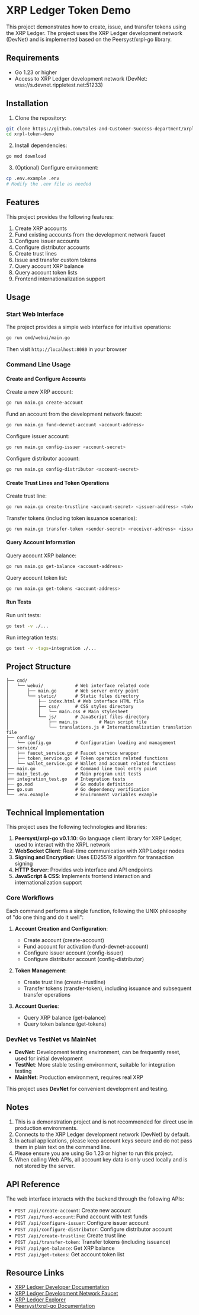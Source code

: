 # XRP Ledger Token Demo

This project demonstrates how to create, issue, and transfer tokens using the XRP Ledger. The project uses the XRP Ledger development network (DevNet) and is implemented based on the Peersyst/xrpl-go library.

## Requirements

- Go 1.23 or higher
- Access to XRP Ledger development network (DevNet: wss://s.devnet.rippletest.net:51233)

## Installation

1. Clone the repository:

```bash
git clone https://github.com/Sales-and-Customer-Success-department/xrpl-token-demo.git
cd xrpl-token-demo
```

2. Install dependencies:

```bash
go mod download
```

3. (Optional) Configure environment:

```bash
cp .env.example .env
# Modify the .env file as needed
```

## Features

This project provides the following features:

1. Create XRP accounts
2. Fund existing accounts from the development network faucet
3. Configure issuer accounts
4. Configure distributor accounts
5. Create trust lines
6. Issue and transfer custom tokens
7. Query account XRP balance
8. Query account token lists
9. Frontend internationalization support

## Usage

### Start Web Interface

The project provides a simple web interface for intuitive operations:

```bash
go run cmd/webui/main.go
```

Then visit `http://localhost:8080` in your browser

### Command Line Usage

#### Create and Configure Accounts

Create a new XRP account:

```bash
go run main.go create-account
```

Fund an account from the development network faucet:

```bash
go run main.go fund-devnet-account <account-address>
```

Configure issuer account:

```bash
go run main.go config-issuer <account-secret>
```

Configure distributor account:

```bash
go run main.go config-distributor <account-secret>
```

#### Create Trust Lines and Token Operations

Create trust line:

```bash
go run main.go create-trustline <account-secret> <issuer-address> <token-name> <trust-limit>
```

Transfer tokens (including token issuance scenarios):

```bash
go run main.go transfer-token <sender-secret> <receiver-address> <issuer-address> <token-name> <amount>
```

#### Query Account Information

Query account XRP balance:

```bash
go run main.go get-balance <account-address>
```

Query account token list:

```bash
go run main.go get-tokens <account-address>
```

#### Run Tests

Run unit tests:

```bash
go test -v ./...
```

Run integration tests:

```bash
go test -v -tags=integration ./...
```

## Project Structure

```plaintext
├── cmd/
│   └── webui/            # Web interface related code
│       ├── main.go       # Web server entry point
│       └── static/       # Static files directory
│           ├── index.html # Web interface HTML file
│           ├── css/      # CSS styles directory
│           │   └── main.css # Main stylesheet
│           └── js/       # JavaScript files directory
│               ├── main.js        # Main script file
│               └── translations.js # Internationalization translation file
├── config/
│   └── config.go         # Configuration loading and management
├── service/
│   ├── faucet_service.go # Faucet service wrapper
│   ├── token_service.go  # Token operation related functions
│   └── wallet_service.go # Wallet and account related functions
├── main.go               # Command line tool entry point
├── main_test.go          # Main program unit tests
├── integration_test.go   # Integration tests
├── go.mod                # Go module definition
├── go.sum                # Go dependency verification
└── .env.example          # Environment variables example
```

## Technical Implementation

This project uses the following technologies and libraries:

1. **Peersyst/xrpl-go v0.1.10**: Go language client library for XRP Ledger, used to interact with the XRPL network
2. **WebSocket Client**: Real-time communication with XRP Ledger nodes
3. **Signing and Encryption**: Uses ED25519 algorithm for transaction signing
4. **HTTP Server**: Provides web interface and API endpoints
5. **JavaScript & CSS**: Implements frontend interaction and internationalization support

### Core Workflows

Each command performs a single function, following the UNIX philosophy of "do one thing and do it well":

1. **Account Creation and Configuration**:
   - Create account (create-account)
   - Fund account for activation (fund-devnet-account)
   - Configure issuer account (config-issuer)
   - Configure distributor account (config-distributor)

2. **Token Management**:
   - Create trust line (create-trustline)
   - Transfer tokens (transfer-token), including issuance and subsequent transfer operations

3. **Account Queries**:
   - Query XRP balance (get-balance)
   - Query token balance (get-tokens)

### DevNet vs TestNet vs MainNet

- **DevNet**: Development testing environment, can be frequently reset, used for initial development
- **TestNet**: More stable testing environment, suitable for integration testing
- **MainNet**: Production environment, requires real XRP

This project uses **DevNet** for convenient development and testing.

## Notes

1. This is a demonstration project and is not recommended for direct use in production environments.
2. Connects to the XRP Ledger development network (DevNet) by default.
3. In actual applications, please keep account keys secure and do not pass them in plain text on the command line.
4. Please ensure you are using Go 1.23 or higher to run this project.
5. When calling Web APIs, all account key data is only used locally and is not stored by the server.

## API Reference

The web interface interacts with the backend through the following APIs:

- `POST /api/create-account`: Create new account
- `POST /api/fund-account`: Fund account with test funds
- `POST /api/configure-issuer`: Configure issuer account
- `POST /api/configure-distributor`: Configure distributor account
- `POST /api/create-trustline`: Create trust line
- `POST /api/transfer-token`: Transfer tokens (including issuance)
- `POST /api/get-balance`: Get XRP balance
- `POST /api/get-tokens`: Get account token list

## Resource Links

- [XRP Ledger Developer Documentation](https://xrpl.org/docs.html)
- [XRP Ledger Development Network Faucet](https://faucet.devnet.rippletest.net/)
- [XRP Ledger Explorer](https://devnet.xrpl.org/)
- [Peersyst/xrpl-go Documentation](https://github.com/Peersyst/xrpl-go)
